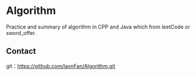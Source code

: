# Algorithm
Practice and summary of algorithm in CPP and Java which from leetCode or sword_offer.





## Contact

git：https://github.com/lavnFan/Algorithm.git
